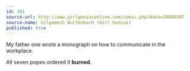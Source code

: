 ```yaml
---
id: 381
source-url: http://www.girlgeniusonline.com/comic.php?date=20080307
source-name: Gilgamesh Wulfenbach (Girl Genius)
published: true
---
```

<p>My father one wrote a monograph on how to communicate in the workplace.</p>
<p>All seven popes ordered it <strong>burned</strong>.</p>
